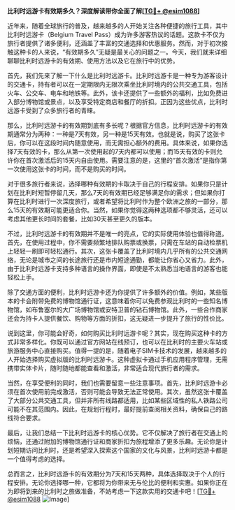 **比利时远游卡有效期多久？深度解读带你全面了解[[TG💪+ @esim1088](https://t.me/s/esim1088)]**

近年来，随着全球旅行的普及，越来越多的人开始关注各种便捷的旅行工具，其中比利时远游卡（Belgium Travel Pass）成为许多游客热议的话题。这款卡不仅为旅行者提供了诸多便利，还涵盖了丰富的交通选择和优惠服务。然而，对于初次接触这种卡的人来说，“有效期多久”无疑是最关心的问题之一。今天，我们就来详细聊聊比利时远游卡的有效期、使用方法以及它在旅行中的优势。

首先，我们先来了解一下什么是比利时远游卡。比利时远游卡是一种专为游客设计的交通卡，持有者可以在一定期限内无限次乘坐比利时境内的公共交通工具，包括火车、公交车、电车和地铁等。此外，该卡还提供了一些额外的福利，比如免费进入部分博物馆或景点，以及享受特定商店和餐厅的折扣。正因为这些优点，比利时远游卡受到了众多旅行者的青睐。

那么，比利时远游卡的有效期到底有多长呢？根据官方信息，比利时远游卡的有效期通常分为两种：一种是7天有效，另一种是15天有效。也就是说，购买了这张卡后，你可以在这段时间内随意使用，而无需担心额外的费用。具体来说，如果你选择7天有效的卡，那么从第一次使用起的7天内都可以使用；而15天有效的卡则允许你在首次激活后的15天内自由使用。需要注意的是，这里的“首次激活”是指你第一次使用这张卡的时间，而不是购买的时间。

对于很多旅行者来说，选择哪种有效期的卡取决于自己的行程安排。如果你只是计划在比利时短暂停留几天，那么7天的有效期已经足够满足你的需求；但如果你打算在比利时进行一次深度旅行，或者希望将比利时作为整个欧洲之旅的一部分，那么15天的有效期可能更适合你。当然，如果你觉得这两种选项都不够灵活，还可以考虑其他更长时间的套餐，比如30天甚至更久的版本。

不过，比利时远游卡的有效期并不是唯一的亮点，它的实际使用体验也值得称道。首先，在使用过程中，你不需要频繁地排队购票或换票，只需在车站的自动检票机上轻轻一刷即可轻松通行。其次，这张卡覆盖了比利时境内几乎所有的公共交通网络，无论是城市之间的长途旅行还是市内短途通勤，都能让你省心又省力。此外，由于比利时远游卡支持多种语言的操作界面，即使是不太熟悉当地语言的游客也能轻松上手。

除了交通方面的便利，比利时远游卡还为你提供了许多额外的价值。例如，某些版本的卡会附带免费的博物馆通行证，这意味着你可以免费参观比利时的一些知名博物馆，如布鲁塞尔的大广场博物馆或安特卫普的钻石博物馆。此外，一些合作商家还会为持卡人提供餐饮、购物等方面的折扣，这无疑进一步提升了旅行的性价比。

说到这里，你可能会好奇，如何购买比利时远游卡呢？其实，现在购买这种卡的方式非常多样化。你既可以通过官方网站在线预订，也可以在比利时的主要火车站或旅游服务中心直接购买。值得一提的是，随着电子SIM卡技术的发展，越来越多的人开始选择购买虚拟版的比利时远游卡。这种虚拟卡通过手机应用程序管理，无需携带实体卡片，随时随地都能查看和激活，非常适合现代旅行者的需求。

当然，在享受便利的同时，我们也需要留意一些注意事项。首先，比利时远游卡必须在首次使用前完成激活，否则可能会导致无法正常使用。其次，虽然这张卡覆盖了大部分公共交通工具，但并非所有线路都适用，比如某些区域性的私人铁路公司可能不在其范围内。因此，在规划行程时，最好提前查阅相关资料，确保自己的路线符合要求。

最后，让我们总结一下比利时远游卡的核心优势。它不仅解决了旅行者在交通上的烦恼，还通过附加的博物馆通行证和商家折扣为旅程增添了更多乐趣。无论你是计划短期访问比利时，还是希望深入探索这个国家的文化与风景，比利时远游卡都是一个值得考虑的选择。

总而言之，比利时远游卡的有效期分为7天和15天两种，具体选择取决于个人的行程安排。无论你选择哪一种，它都将为你带来无与伦比的便利和实惠。如果你正在为即将到来的比利时之旅做准备，不妨考虑一下这款实用的交通卡吧！[[TG💪+ @esim1088](https://t.me/s/esim1088) ![Image](https://i.postimg.cc/4NQfJmqS/Snipaste-2025-05-13-00-14-12.png)]